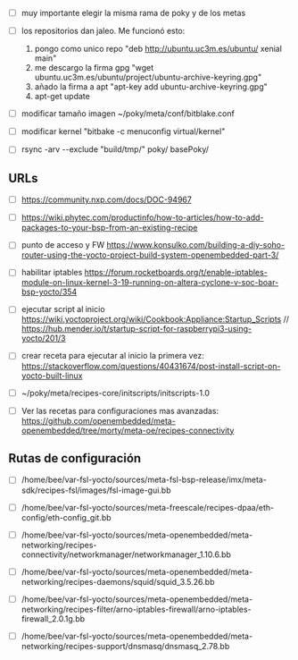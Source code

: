 - [ ] muy importante elegir la misma rama de poky y de los metas
- [ ] los repositorios dan jaleo. Me funcionó esto: 
  1. pongo como unico repo "deb http://ubuntu.uc3m.es/ubuntu/ xenial main"
  2. me descargo la firma gpg "wget ubuntu.uc3m.es/ubuntu/project/ubuntu-archive-keyring.gpg"
  3. añado la firma a apt "apt-key add ubuntu-archive-keyring.gpg"
  4. apt-get update
  
- [ ] modificar tamaño imagen ~/poky/meta/conf/bitblake.conf
- [ ] modificar kernel "bitbake -c menuconfig virtual/kernel"
- [ ] rsync -arv --exclude "build/tmp/" poky/ basePoky/


## URLs
- [ ] https://community.nxp.com/docs/DOC-94967
- [ ] https://wiki.phytec.com/productinfo/how-to-articles/how-to-add-packages-to-your-bsp-from-an-existing-recipe
- [ ] punto de acceso y FW https://www.konsulko.com/building-a-diy-soho-router-using-the-yocto-project-build-system-openembedded-part-3/
- [ ] habilitar iptables https://forum.rocketboards.org/t/enable-iptables-module-on-linux-kernel-3-19-running-on-altera-cyclone-v-soc-boar-bsp-yocto/354
- [ ] ejecutar script al inicio https://wiki.yoctoproject.org/wiki/Cookbook:Appliance:Startup_Scripts // https://hub.mender.io/t/startup-script-for-raspberrypi3-using-yocto/201/3  
- [ ] crear receta para ejecutar al inicio la primera vez: https://stackoverflow.com/questions/40431674/post-install-script-on-yocto-built-linux
- [ ] ~/poky/meta/recipes-core/initscripts/initscripts-1.0
- [ ] Ver las recetas para configuraciones mas avanzadas: https://github.com/openembedded/meta-openembedded/tree/morty/meta-oe/recipes-connectivity


## Rutas de configuración
- [ ] /home/bee/var-fsl-yocto/sources/meta-fsl-bsp-release/imx/meta-sdk/recipes-fsl/images/fsl-image-gui.bb

- [ ] /home/bee/var-fsl-yocto/sources/meta-freescale/recipes-dpaa/eth-config/eth-config_git.bb

- [ ] /home/bee/var-fsl-yocto/sources/meta-openembedded/meta-networking/recipes-connectivity/networkmanager/networkmanager_1.10.6.bb

- [ ] /home/bee/var-fsl-yocto/sources/meta-openembedded/meta-networking/recipes-daemons/squid/squid_3.5.26.bb

- [ ] /home/bee/var-fsl-yocto/sources/meta-openembedded/meta-networking/recipes-filter/arno-iptables-firewall/arno-iptables-firewall_2.0.1g.bb

- [ ] /home/bee/var-fsl-yocto/sources/meta-openembedded/meta-networking/recipes-support/dnsmasq/dnsmasq_2.78.bb
